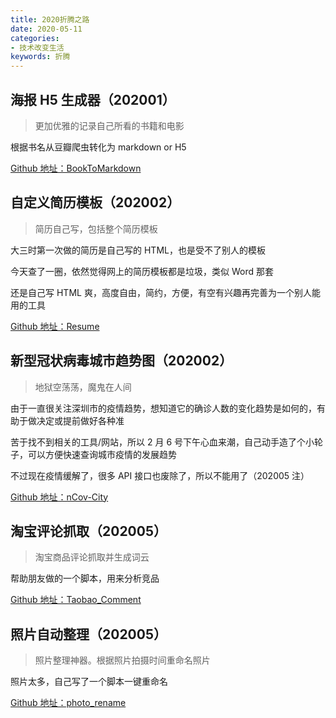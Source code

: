 ```yaml
---
title: 2020折腾之路
date: 2020-05-11
categories:
- 技术改变生活
keywords: 折腾
---
```



## 海报 H5 生成器（202001）
> 更加优雅的记录自己所看的书籍和电影

根据书名从豆瓣爬虫转化为 markdown or H5

[Github 地址：BookToMarkdown](https://github.com/Norcy/BookToMarkdown)

## 自定义简历模板（202002）
> 简历自己写，包括整个简历模板

大三时第一次做的简历是自己写的 HTML，也是受不了别人的模板

今天查了一圈，依然觉得网上的简历模板都是垃圾，类似 Word 那套

还是自己写 HTML 爽，高度自由，简约，方便，有空有兴趣再完善为一个别人能用的工具

[Github 地址：Resume](https://github.com/Norcy/Resume_Template)


## 新型冠状病毒城市趋势图（202002）
> 地狱空荡荡，魔鬼在人间

由于一直很关注深圳市的疫情趋势，想知道它的确诊人数的变化趋势是如何的，有助于做决定或提前做好各种准

苦于找不到相关的工具/网站，所以 2 月 6 号下午心血来潮，自己动手造了个小轮子，可以方便快速查询城市疫情的发展趋势

不过现在疫情缓解了，很多 API 接口也废除了，所以不能用了（202005 注）

[Github 地址：nCov-City](https://github.com/Norcy/nCov-City)

## 淘宝评论抓取（202005）
> 淘宝商品评论抓取并生成词云

帮助朋友做的一个脚本，用来分析竞品

[Github 地址：Taobao_Comment](https://github.com/Norcy/Taobao_Comment)

## 照片自动整理（202005）
> 照片整理神器。根据照片拍摄时间重命名照片

照片太多，自己写了一个脚本一键重命名

[Github 地址：photo_rename](https://github.com/Norcy/photo_rename)